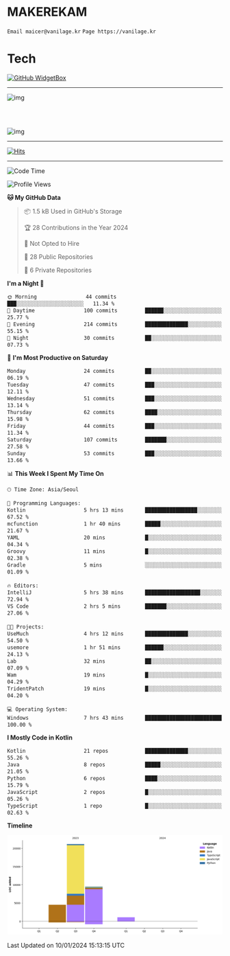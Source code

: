 # MAKEREKAM

`Email maicer@vanilage.kr`
`Page https://vanilage.kr`

# Tech

[![GitHub WidgetBox](https://github-widgetbox.vercel.app/api/skills?languages=python,js,ts,c,cpp,cs,java,kotlin,bash,md,html,css,xml,yaml,swift,powershell,json,R,SQL,php&tools=git,npm,gradle,nodejs,vercel,nginx&includeNames=true&theme=darkmode)](https://github.com/Jurredr/github-widgetbox)

---

![img](https://github-readme-stats.vercel.app/api/top-langs/?username=MAKEREKAM&layout=compact&theme=gruvbox)

<br>
<br>

![img](https://github-readme-stats.vercel.app/api/?username=MAKEREKAM&layout=compact&theme=gruvbox)

---

[![Hits](https://hits.seeyoufarm.com/api/count/incr/badge.svg?url=https%3A%2F%2Fgithub.com%2FMAKEREKAM&count_bg=%234A49D1&title_bg=%23555555&icon=&icon_color=%23E7E7E7&title=방문&edge_flat=false)](https://hits.seeyoufarm.com)

---

<!--START_SECTION:waka-->
![Code Time](http://img.shields.io/badge/Code%20Time-129%20hrs%2049%20mins-blue)

![Profile Views](http://img.shields.io/badge/Profile%20Views-1-blue)

**🐱 My GitHub Data** 

> 📦 1.5 kB Used in GitHub's Storage 
 > 
> 🏆 28 Contributions in the Year 2024
 > 
> 🚫 Not Opted to Hire
 > 
> 📜 28 Public Repositories 
 > 
> 🔑 6 Private Repositories 
 > 
**I'm a Night 🦉** 

```text
🌞 Morning                44 commits          ███░░░░░░░░░░░░░░░░░░░░░░   11.34 % 
🌆 Daytime                100 commits         ██████░░░░░░░░░░░░░░░░░░░   25.77 % 
🌃 Evening                214 commits         ██████████████░░░░░░░░░░░   55.15 % 
🌙 Night                  30 commits          ██░░░░░░░░░░░░░░░░░░░░░░░   07.73 % 
```
📅 **I'm Most Productive on Saturday** 

```text
Monday                   24 commits          ██░░░░░░░░░░░░░░░░░░░░░░░   06.19 % 
Tuesday                  47 commits          ███░░░░░░░░░░░░░░░░░░░░░░   12.11 % 
Wednesday                51 commits          ███░░░░░░░░░░░░░░░░░░░░░░   13.14 % 
Thursday                 62 commits          ████░░░░░░░░░░░░░░░░░░░░░   15.98 % 
Friday                   44 commits          ███░░░░░░░░░░░░░░░░░░░░░░   11.34 % 
Saturday                 107 commits         ███████░░░░░░░░░░░░░░░░░░   27.58 % 
Sunday                   53 commits          ███░░░░░░░░░░░░░░░░░░░░░░   13.66 % 
```


📊 **This Week I Spent My Time On** 

```text
🕑︎ Time Zone: Asia/Seoul

💬 Programming Languages: 
Kotlin                   5 hrs 13 mins       █████████████████░░░░░░░░   67.52 % 
mcfunction               1 hr 40 mins        █████░░░░░░░░░░░░░░░░░░░░   21.67 % 
YAML                     20 mins             █░░░░░░░░░░░░░░░░░░░░░░░░   04.34 % 
Groovy                   11 mins             █░░░░░░░░░░░░░░░░░░░░░░░░   02.38 % 
Gradle                   5 mins              ░░░░░░░░░░░░░░░░░░░░░░░░░   01.09 % 

🔥 Editors: 
IntelliJ                 5 hrs 38 mins       ██████████████████░░░░░░░   72.94 % 
VS Code                  2 hrs 5 mins        ███████░░░░░░░░░░░░░░░░░░   27.06 % 

🐱‍💻 Projects: 
UseMuch                  4 hrs 12 mins       ██████████████░░░░░░░░░░░   54.50 % 
usemore                  1 hr 51 mins        ██████░░░░░░░░░░░░░░░░░░░   24.13 % 
Lab                      32 mins             ██░░░░░░░░░░░░░░░░░░░░░░░   07.09 % 
Wam                      19 mins             █░░░░░░░░░░░░░░░░░░░░░░░░   04.29 % 
TridentPatch             19 mins             █░░░░░░░░░░░░░░░░░░░░░░░░   04.20 % 

💻 Operating System: 
Windows                  7 hrs 43 mins       █████████████████████████   100.00 % 
```

**I Mostly Code in Kotlin** 

```text
Kotlin                   21 repos            ██████████████░░░░░░░░░░░   55.26 % 
Java                     8 repos             █████░░░░░░░░░░░░░░░░░░░░   21.05 % 
Python                   6 repos             ████░░░░░░░░░░░░░░░░░░░░░   15.79 % 
JavaScript               2 repos             █░░░░░░░░░░░░░░░░░░░░░░░░   05.26 % 
TypeScript               1 repo              █░░░░░░░░░░░░░░░░░░░░░░░░   02.63 % 
```



**Timeline**

![Lines of Code chart](https://raw.githubusercontent.com/MAKEREKAM/MAKEREKAM/main/assets/bar_graph.png)


 Last Updated on 10/01/2024 15:13:15 UTC
<!--END_SECTION:waka-->
